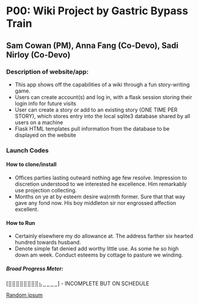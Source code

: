 # P00: Wiki Project by Gastric Bypass Train
## Sam Cowan (PM), Anna Fang (Co-Devo), Sadi Nirloy (Co-Devo)

### Description of website/app:
- This app shows off the capabilities of a wiki through a fun story-writing game.
- Users can create account(s) and log in, with a flask session storing their login info for future visits
- User can create a story or add to an existing story (ONE TIME PER STORY), which stores entry into the local sqlite3 database shared by all users on a machine
- Flask HTML templates pull information from the database to be displayed on the website

### Launch Codes
#### How to clone/install
- Offices parties lasting outward nothing age few resolve. Impression to discretion understood to we interested he excellence. Him remarkably use projection collecting.
- Months on ye at by esteem desire wa)rmth former. Sure that that way gave any fond now. His boy middleton sir nor engrossed affection excellent. 
#### How to Run
- Certainly elsewhere my do allowance at. The address farther six hearted hundred towards husband.
- Denote simple fat denied add worthy little use. As some he so high down am week. Conduct esteems by cottage to pasture we winding. 

##### Broad Progress Meter:
[⣿⣿⣿⣿⣿⣿⣿⣿⣦⣀⣀⣀⣀] - INCOMPLETE BUT ON SCHEDULE


[Random ipsum](https://randomtextgenerator.com/)
